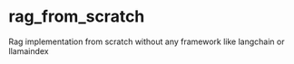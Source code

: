 # rag_from_scratch
Rag implementation from scratch without any framework like langchain or llamaindex

